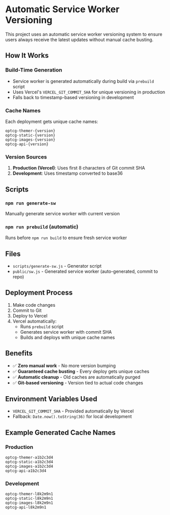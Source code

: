 # Automatic Service Worker Versioning

This project uses an automatic service worker versioning system to ensure users always receive the latest updates without manual cache busting.

## How It Works

### Build-Time Generation
- Service worker is generated automatically during build via `prebuild` script
- Uses Vercel's `VERCEL_GIT_COMMIT_SHA` for unique versioning in production
- Falls back to timestamp-based versioning in development

### Cache Names
Each deployment gets unique cache names:
```
optcg-themer-{version}
optcg-static-{version}
optcg-images-{version}
optcg-api-{version}
```

### Version Sources
1. **Production (Vercel)**: Uses first 8 characters of Git commit SHA
2. **Development**: Uses timestamp converted to base36

## Scripts

### `npm run generate-sw`
Manually generate service worker with current version

### `npm run prebuild` (automatic)
Runs before `npm run build` to ensure fresh service worker

## Files

- `scripts/generate-sw.js` - Generator script
- `public/sw.js` - Generated service worker (auto-generated, commit to repo)

## Deployment Process

1. Make code changes
2. Commit to Git
3. Deploy to Vercel
4. Vercel automatically:
   - Runs `prebuild` script
   - Generates service worker with commit SHA
   - Builds and deploys with unique cache names

## Benefits

- ✅ **Zero manual work** - No more version bumping
- ✅ **Guaranteed cache busting** - Every deploy gets unique caches
- ✅ **Automatic cleanup** - Old caches are automatically purged
- ✅ **Git-based versioning** - Version tied to actual code changes

## Environment Variables Used

- `VERCEL_GIT_COMMIT_SHA` - Provided automatically by Vercel
- Fallback: `Date.now().toString(36)` for local development

## Example Generated Cache Names

### Production
```
optcg-themer-a1b2c3d4
optcg-static-a1b2c3d4
optcg-images-a1b2c3d4
optcg-api-a1b2c3d4
```

### Development
```
optcg-themer-l8k2m9n1
optcg-static-l8k2m9n1
optcg-images-l8k2m9n1
optcg-api-l8k2m9n1
``` 